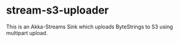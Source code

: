 # stream-s3-uploader

This is an Akka-Streams Sink which uploads ByteStrings to S3 using multipart upload. 
